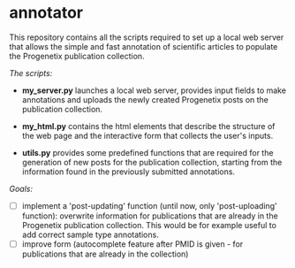 # annotator

This repository contains all the scripts required to set up a local web server that allows the simple and fast annotation of scientific articles to populate the Progenetix publication collection. 

_The scripts:_

* __my_server.py__ launches a local web server, provides input fields to make annotations and uploads the newly created Progenetix posts on the publication collection.

* __my_html.py__ contains the html elements that describe the structure of the web page and the interactive form that collects the user's inputs. 

* __utils.py__ provides some predefined functions that are required for the generation of new posts for the publication collection, starting from the information found in the previously submitted annotations.  

_Goals:_
-  [ ] implement a 'post-updating' function (until now, only 'post-uploading' function): overwrite information for publications that are already in the Progenetix publication collection. This would be for example useful to add correct sample type annotations. 
-  [ ] improve form (autocomplete feature after PMID is given - for publications that are already in the collection)
